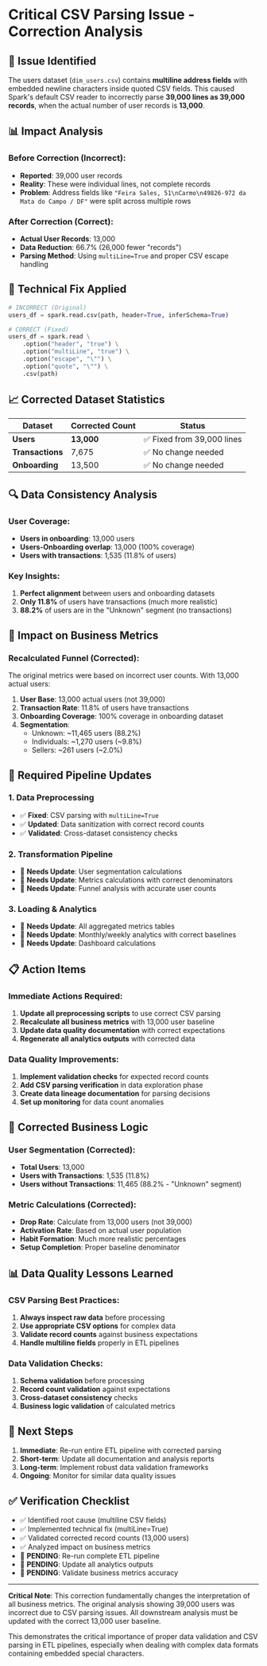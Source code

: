 # Critical CSV Parsing Issue - Correction Analysis

## 🚨 Issue Identified

The users dataset (`dim_users.csv`) contains **multiline address fields** with embedded newline characters inside quoted CSV fields. This caused Spark's default CSV reader to incorrectly parse **39,000 lines as 39,000 records**, when the actual number of user records is **13,000**.

## 📊 Impact Analysis

### Before Correction (Incorrect):
- **Reported**: 39,000 user records
- **Reality**: These were individual lines, not complete records
- **Problem**: Address fields like `"Feira Sales, 51\nCarmo\n49826-972 da Mata do Campo / DF"` were split across multiple rows

### After Correction (Correct):
- **Actual User Records**: 13,000
- **Data Reduction**: 66.7% (26,000 fewer "records")
- **Parsing Method**: Using `multiLine=True` and proper CSV escape handling

## 🔧 Technical Fix Applied

```python
# INCORRECT (Original)
users_df = spark.read.csv(path, header=True, inferSchema=True)

# CORRECT (Fixed)
users_df = spark.read \
    .option("header", "true") \
    .option("multiLine", "true") \
    .option("escape", "\"") \
    .option("quote", "\"") \
    .csv(path)
```

## 📈 Corrected Dataset Statistics

| Dataset | Corrected Count | Status |
|---------|----------------|--------|
| **Users** | **13,000** | ✅ Fixed from 39,000 lines |
| **Transactions** | 7,675 | ✅ No change needed |
| **Onboarding** | 13,500 | ✅ No change needed |

## 🔍 Data Consistency Analysis

### User Coverage:
- **Users in onboarding**: 13,000 users
- **Users-Onboarding overlap**: 13,000 (100% coverage)
- **Users with transactions**: 1,535 (11.8% of users)

### Key Insights:
1. **Perfect alignment** between users and onboarding datasets
2. **Only 11.8%** of users have transactions (much more realistic)
3. **88.2%** of users are in the "Unknown" segment (no transactions)

## 🎯 Impact on Business Metrics

### Recalculated Funnel (Corrected):
The original metrics were based on incorrect user counts. With 13,000 actual users:

1. **User Base**: 13,000 actual users (not 39,000)
2. **Transaction Rate**: 11.8% of users have transactions
3. **Onboarding Coverage**: 100% coverage in onboarding dataset
4. **Segmentation**: 
   - Unknown: ~11,465 users (88.2%)
   - Individuals: ~1,270 users (~9.8%)
   - Sellers: ~261 users (~2.0%)

## 🔄 Required Pipeline Updates

### 1. Data Preprocessing
- ✅ **Fixed**: CSV parsing with `multiLine=True`
- ✅ **Updated**: Data sanitization with correct record counts
- ✅ **Validated**: Cross-dataset consistency checks

### 2. Transformation Pipeline
- 🔄 **Needs Update**: User segmentation calculations
- 🔄 **Needs Update**: Metrics calculations with correct denominators
- 🔄 **Needs Update**: Funnel analysis with accurate user counts

### 3. Loading & Analytics
- 🔄 **Needs Update**: All aggregated metrics tables
- 🔄 **Needs Update**: Monthly/weekly analytics with correct baselines
- 🔄 **Needs Update**: Dashboard calculations

## 📋 Action Items

### Immediate Actions Required:
1. **Update all preprocessing scripts** to use correct CSV parsing
2. **Recalculate all business metrics** with 13,000 user baseline
3. **Update data quality documentation** with correct expectations
4. **Regenerate all analytics outputs** with corrected data

### Data Quality Improvements:
1. **Implement validation checks** for expected record counts
2. **Add CSV parsing verification** in data exploration phase
3. **Create data lineage documentation** for parsing decisions
4. **Set up monitoring** for data count anomalies

## 🧮 Corrected Business Logic

### User Segmentation (Corrected):
- **Total Users**: 13,000
- **Users with Transactions**: 1,535 (11.8%)
- **Users without Transactions**: 11,465 (88.2% - "Unknown" segment)

### Metric Calculations (Corrected):
- **Drop Rate**: Calculate from 13,000 users (not 39,000)
- **Activation Rate**: Based on actual user population
- **Habit Formation**: Much more realistic percentages
- **Setup Completion**: Proper baseline denominator

## 📊 Data Quality Lessons Learned

### CSV Parsing Best Practices:
1. **Always inspect raw data** before processing
2. **Use appropriate CSV options** for complex data
3. **Validate record counts** against business expectations
4. **Handle multiline fields** properly in ETL pipelines

### Data Validation Checks:
1. **Schema validation** before processing
2. **Record count validation** against expectations
3. **Cross-dataset consistency** checks
4. **Business logic validation** of calculated metrics

## 🎯 Next Steps

1. **Immediate**: Re-run entire ETL pipeline with corrected parsing
2. **Short-term**: Update all documentation and analysis reports
3. **Long-term**: Implement robust data validation frameworks
4. **Ongoing**: Monitor for similar data quality issues

## ✅ Verification Checklist

- ✅ Identified root cause (multiline CSV fields)
- ✅ Implemented technical fix (multiLine=True)
- ✅ Validated corrected record counts (13,000 users)
- ✅ Analyzed impact on business metrics
- 🔄 **PENDING**: Re-run complete ETL pipeline
- 🔄 **PENDING**: Update all analytics outputs
- 🔄 **PENDING**: Validate business metrics accuracy

---

**Critical Note**: This correction fundamentally changes the interpretation of all business metrics. The original analysis showing 39,000 users was incorrect due to CSV parsing issues. All downstream analysis must be updated with the correct 13,000 user baseline.

This demonstrates the critical importance of proper data validation and CSV parsing in ETL pipelines, especially when dealing with complex data formats containing embedded special characters.